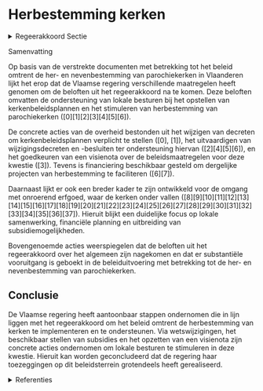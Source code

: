 # Herbestemming kerken

<details>
        <summary>Regeerakkoord Sectie </summary>
        <p>2.2.4 Herbestemming kerken We bieden de lokale besturen meer mogelijk-heden en stimuli om in te zetten op een adequaat en toekomstgericht beleid inzake neven- en herbestemming van eredienstgebouwen. Het kerkenbeleidsplan krijgt daarin een centrale plaats. Dit kerkenbeleidsplan wordt bij de start van elke lokale bestuursperiode geactualiseerd en vormt de basis voor de financiële planning van de lokale geloofsgemeenschappen en het lokale bestuur. Het kerkenbeleidsplan is het resultaat van lokaal overleg tussen de gemeente en de (centrale) kerkbesturen. Inzake de beroepsproce-dure wordt enkel deze van de centrale kerkraad behouden. Voor de 1.786 Vlaamse parochiekerken maken we een objectieve inschatting van de (erfgoed)waarde en het herbestemmingsprofiel (valorisatie, nevenbestemming, medegebruik, herbestemming); deze kan lokaal als richtingge-vend gebruikt worden bij de opmaak van het kerkenbeleidsplan. We schrijven in de Onroerenderfgoedregelgeving stimulerende en sensibiliserende maatregelen ter bevordering van het herbestemmen van parochiekerken in. </p>
        </details> 

Samenvatting

Op basis van de verstrekte documenten met betrekking tot het beleid omtrent de her- en nevenbestemming van parochiekerken in Vlaanderen lijkt het erop dat de Vlaamse regering verschillende maatregelen heeft genomen om de beloften uit het regeerakkoord na te komen. Deze beloften omvatten de ondersteuning van lokale besturen bij het opstellen van kerkenbeleidsplannen en het stimuleren van herbestemming van parochiekerken (\[0\]\[1\]\[2\]\[3\]\[4\]\[5\]\[6\]). 

De concrete acties van de overheid bestonden uit het wijzigen van decreten om kerkenbeleidsplannen verplicht te stellen (\[0\], \[1\]), het uitvaardigen van wijzigingsdecreten en -besluiten ter ondersteuning hiervan (\[2\]\[4\]\[5\]\[6\]), en het goedkeuren van een visienota over de beleidsmaatregelen voor deze kwestie (\[3\]). Tevens is financiering beschikbaar gesteld om dergelijke projecten van herbestemming te faciliteren (\[6\]\[7\]).

Daarnaast lijkt er ook een breder kader te zijn ontwikkeld voor de omgang met onroerend erfgoed, waar de kerken onder vallen (\[8\]\[9\]\[10\]\[11\]\[12\]\[13\]\[14\]\[15\]\[16\]\[17\]\[18\]\[19\]\[20\]\[21\]\[22\]\[23\]\[24\]\[25\]\[26\]\[27\]\[28\]\[29\]\[30\]\[31\]\[32\]\[33\]\[34\]\[35\]\[36\]\[37\]). Hieruit blijkt een duidelijke focus op lokale samenwerking, financiële planning en uitbreiding van subsidiemogelijkheden.

Bovengenoemde acties weerspiegelen dat de beloften uit het regeerakkoord over het algemeen zijn nagekomen en dat er substantiële vooruitgang is geboekt in de beleiduitvoering met betrekking tot de her- en nevenbestemming van parochiekerken.

## Conclusie

De Vlaamse regering heeft aantoonbaar stappen ondernomen die in lijn liggen met het regeerakkoord om het beleid omtrent de herbestemming van kerken te implementeren en te ondersteunen. Via wetswijzigingen, het beschikbaar stellen van subsidies en het opzetten van een visienota zijn concrete acties ondernomen om lokale besturen te stimuleren in deze kwestie. Hieruit kan worden geconcludeerd dat de regering haar toezeggingen op dit beleidsterrein grotendeels heeft gerealiseerd.

<details>
        <summary> Referenties</summary>
        **[\[0\]](https://beslissingenvlaamseregering.vlaanderen.be/?search=Her-%20of%20nevenbestemming%20%28voormalige%29%20parochiekerken%3A%20voorontwerp%20van%20wijzigingsdecreet&dateOption=select&startDate=2022-06-17T09%3A00%3A00Z&endDate=2022-06-17T09%3A00%3A00Z)** : **(2022-06-17)** Her- of nevenbestemming (voormalige) parochiekerken: voorontwerp van wijzigingsdecreet 

**[\[1\]](https://beslissingenvlaamseregering.vlaanderen.be/?search=Her-%20of%20nevenbestemming%20%28voormalige%29%20parochiekerken%3A%20ontwerp%20van%20wijzigingsdecreet&dateOption=select&startDate=2022-09-09T08%3A00%3A00Z&endDate=2022-09-09T08%3A00%3A00Z)** : **(2022-09-09)** Her- of nevenbestemming (voormalige) parochiekerken: ontwerp van wijzigingsdecreet 

**[\[2\]](https://beslissingenvlaamseregering.vlaanderen.be/?search=Her-%20of%20nevenbestemming%20%28voormalige%29%20parochiekerken%3A%20voorontwerp%20van%20wijzigingsdecreet&dateOption=select&startDate=2022-04-29T08%3A00%3A00Z&endDate=2022-04-29T08%3A00%3A00Z)** : **(2022-04-29)** Her- of nevenbestemming (voormalige) parochiekerken: voorontwerp van wijzigingsdecreet 

**[\[3\]](https://beslissingenvlaamseregering.vlaanderen.be/?search=Visienota%20%27Beleidsmaatregelen%20voor%20de%20her-%20en%20nevenbestemming%20van%20parochiekerken%20in%20Vlaanderen%27&dateOption=select&startDate=2021-07-16T06%3A00%3A00Z&endDate=2021-07-16T06%3A00%3A00Z)** : **(2021-07-16)** Visienota 'Beleidsmaatregelen voor de her- en nevenbestemming van parochiekerken in Vlaanderen' 

**[\[4\]](https://beslissingenvlaamseregering.vlaanderen.be/?search=Her-%20of%20nevenbestemming%20%28voormalige%29%20parochiekerken%3A%20wijzigingsdecreet&dateOption=select&startDate=2022-11-10T07%3A00%3A00Z&endDate=2022-11-10T07%3A00%3A00Z)** : **(2022-11-10)** Her- of nevenbestemming (voormalige) parochiekerken: wijzigingsdecreet 

**[\[5\]](https://beslissingenvlaamseregering.vlaanderen.be/?search=Wijziging%20Onroerenderfgoedbesluit%3A%20aanbrenging%20herkenningsteken%2C%20Onroerenderfgoedprijs%20en%20her-%20en%20nevenbestemming%20parochiekerken&dateOption=select&startDate=2023-10-06T08%3A00%3A00Z&endDate=2023-10-06T08%3A00%3A00Z)** : **(2023-10-06)** Wijziging Onroerenderfgoedbesluit: aanbrenging herkenningsteken, Onroerenderfgoedprijs en her- en nevenbestemming parochiekerken 

**[\[6\]](https://beslissingenvlaamseregering.vlaanderen.be/?search=Prioriteitsbepaling%20eventuele%20subsidies%20herbestemming%20eredienstgebouwen%3A%20wijzigingsbesluit&dateOption=select&startDate=2023-01-20T09%3A00%3A00Z&endDate=2023-01-20T09%3A00%3A00Z)** : **(2023-01-20)** Prioriteitsbepaling eventuele subsidies herbestemming eredienstgebouwen: wijzigingsbesluit 

**[\[7\]](https://beslissingenvlaamseregering.vlaanderen.be/?search=Prioriteitsbepaling%20eventuele%20subsidies%20herbestemming%20eredienstgebouwen%3A%20wijzigingsbesluit&dateOption=select&startDate=2022-11-18T09%3A00%3A00Z&endDate=2022-11-18T09%3A00%3A00Z)** : **(2022-11-18)** Prioriteitsbepaling eventuele subsidies herbestemming eredienstgebouwen: wijzigingsbesluit 

**[\[8\]](https://beslissingenvlaamseregering.vlaanderen.be/?search=Visienota%20%27lokaal%20onroerenderfgoedbeleid%27&dateOption=select&startDate=2021-02-26T09%3A00%3A00Z&endDate=2021-02-26T09%3A00%3A00Z)** : **(2021-02-26)** Visienota 'lokaal onroerenderfgoedbeleid' 

**[\[9\]](https://beslissingenvlaamseregering.vlaanderen.be/?search=Wijziging%20Onroerend-erfgoeddecreet%3A%20uitvoering%20visienota%20lokaal%20onroerend%20erfgoedbeleid%20%28en%20toekenning%20gewestelijke%20beboetingsbevoegdheid%29&dateOption=select&startDate=2021-11-19T09%3A00%3A00Z&endDate=2021-11-19T09%3A00%3A00Z)** : **(2021-11-19)** Wijziging Onroerend-erfgoeddecreet: uitvoering visienota lokaal onroerend erfgoedbeleid (en toekenning gewestelijke beboetingsbevoegdheid) 

**[\[10\]](https://beslissingenvlaamseregering.vlaanderen.be/?search=Wijziging%20Onroerend-erfgoeddecreet%3A%20uitvoering%20visienota%20lokaal%20onroerend%20erfgoedbeleid%20%28en%20toekenning%20gewestelijke%20beboetingsbevoegdheid%29&dateOption=select&startDate=2022-01-28T09%3A00%3A00Z&endDate=2022-01-28T09%3A00%3A00Z)** : **(2022-01-28)** Wijziging Onroerend-erfgoeddecreet: uitvoering visienota lokaal onroerend erfgoedbeleid (en toekenning gewestelijke beboetingsbevoegdheid) 

**[\[11\]](https://beslissingenvlaamseregering.vlaanderen.be/?search=Opstart%20ge%C3%AFntegreerd%20planningsproces%20gewestelijk%20ruimtelijk%20uitvoeringsplan%20%E2%80%98Herkenrodebossen%20en%20de%20Wijer%E2%80%99&dateOption=select&startDate=2021-09-03T10%3A00%3A00Z&endDate=2021-09-03T10%3A00%3A00Z)** : **(2021-09-03)** Opstart geïntegreerd planningsproces gewestelijk ruimtelijk uitvoeringsplan ‘Herkenrodebossen en de Wijer’ 

**[\[12\]](https://beslissingenvlaamseregering.vlaanderen.be/?search=Wijziging%20Onroerenderfgoedbesluit&dateOption=select&startDate=2022-06-03T08%3A00%3A00Z&endDate=2022-06-03T08%3A00%3A00Z)** : **(2022-06-03)** Wijziging Onroerenderfgoedbesluit 

**[\[13\]](https://beslissingenvlaamseregering.vlaanderen.be/?search=Plan%20Vlaamse%20Veerkracht%3A%20besteding%20toegewezen%20middelen%20beleidsveld%20Onroerend%20Erfgoed&dateOption=select&startDate=2021-04-02T08%3A00%3A00Z&endDate=2021-04-02T08%3A00%3A00Z)** : **(2021-04-02)** Plan Vlaamse Veerkracht: besteding toegewezen middelen beleidsveld Onroerend Erfgoed 

**[\[14\]](https://beslissingenvlaamseregering.vlaanderen.be/?search=Wijziging%20Onroerend-erfgoeddecreet%3A%20uitvoering%20visienota%20lokaal%20onroerend%20erfgoedbeleid%20%28en%20toekenning%20gewestelijke%20beboetingsbevoegdheid%29&dateOption=select&startDate=2022-06-10T08%3A00%3A00Z&endDate=2022-06-10T08%3A00%3A00Z)** : **(2022-06-10)** Wijziging Onroerend-erfgoeddecreet: uitvoering visienota lokaal onroerend erfgoedbeleid (en toekenning gewestelijke beboetingsbevoegdheid) 

**[\[15\]](https://beslissingenvlaamseregering.vlaanderen.be/?search=Vaststelling%20gewestelijk%20ruimtelijk%20uitvoeringsplan%20%E2%80%98Regionaalstedelijk%20gebied%20Mechelen%E2%80%99&dateOption=select&startDate=2022-12-23T09%3A00%3A00Z&endDate=2022-12-23T09%3A00%3A00Z)** : **(2022-12-23)** Vaststelling gewestelijk ruimtelijk uitvoeringsplan ‘Regionaalstedelijk gebied Mechelen’ 

**[\[16\]](https://beslissingenvlaamseregering.vlaanderen.be/?search=Plan%20Vlaamse%20Veerkracht%3A%20Kasteeldomein%20van%20Heers%20%28akte%20tot%20vestiging%20van%20een%20erfpachtrecht%20en%20akte%20overeenkomst%20uitvoeren%20herstelmaatregelen%29&dateOption=select&startDate=2022-02-25T09%3A00%3A00Z&endDate=2022-02-25T09%3A00%3A00Z)** : **(2022-02-25)** Plan Vlaamse Veerkracht: Kasteeldomein van Heers (akte tot vestiging van een erfpachtrecht en akte overeenkomst uitvoeren herstelmaatregelen) 

**[\[17\]](https://beslissingenvlaamseregering.vlaanderen.be/?search=Uitvoeren%20ruilverkaveling%20Molenbeersel%20en%20oprichting%20ruilverkavelingscomit%C3%A9%20Molenbeersel&dateOption=select&startDate=2020-12-18T09%3A00%3A00Z&endDate=2020-12-18T09%3A00%3A00Z)** : **(2020-12-18)** Uitvoeren ruilverkaveling Molenbeersel en oprichting ruilverkavelingscomité Molenbeersel 

**[\[18\]](https://beslissingenvlaamseregering.vlaanderen.be/?search=Plan%20Vlaamse%20Veerkracht%3A%20besteding%20middelen%20beleidsveld%20Onroerend%20Erfgoed&dateOption=select&startDate=2021-12-03T09%3A00%3A00Z&endDate=2021-12-03T09%3A00%3A00Z)** : **(2021-12-03)** Plan Vlaamse Veerkracht: besteding middelen beleidsveld Onroerend Erfgoed 

**[\[19\]](https://beslissingenvlaamseregering.vlaanderen.be/?search=Samenwerkingsovereenkomst%20PARCUM%20vzw%3A%20uitvoeren%20takenpakket%20in%20het%20kader%20van%20de%20her-%20en%20nevenbestemming%20van%20parochiekerken%20in%20Vlaanderen&dateOption=select&startDate=2022-10-21T08%3A00%3A00Z&endDate=2022-10-21T08%3A00%3A00Z)** : **(2022-10-21)** Samenwerkingsovereenkomst PARCUM vzw: uitvoeren takenpakket in het kader van de her- en nevenbestemming van parochiekerken in Vlaanderen 

**[\[20\]](https://beslissingenvlaamseregering.vlaanderen.be/?search=Wijziging%20Onroerenderfgoedbesluit%3A%20uitvoering%20Visienota%20Lokaal%20Onroerenderfgoedbeleid&dateOption=select&startDate=2022-07-08T08%3A00%3A00Z&endDate=2022-07-08T08%3A00%3A00Z)** : **(2022-07-08)** Wijziging Onroerenderfgoedbesluit: uitvoering Visienota Lokaal Onroerenderfgoedbeleid 

**[\[21\]](https://beslissingenvlaamseregering.vlaanderen.be/?search=Definitieve%20vaststelling%20gewestelijk%20ruimtelijk%20uitvoeringsplan%20%E2%80%98Afbakening%20regionaalstedelijk%20gebied%20Leuven%20%E2%80%93%20Herneming%20deelplan%204.%20Gemengd%20bedrijventerrein%20Stationsstraat%20-%20Rotselaar%E2%80%99&dateOption=select&startDate=2021-11-12T09%3A00%3A00Z&endDate=2021-11-12T09%3A00%3A00Z)** : **(2021-11-12)** Definitieve vaststelling gewestelijk ruimtelijk uitvoeringsplan ‘Afbakening regionaalstedelijk gebied Leuven – Herneming deelplan 4. Gemengd bedrijventerrein Stationsstraat - Rotselaar’ 

**[\[22\]](https://beslissingenvlaamseregering.vlaanderen.be/?search=Voorlopige%20vaststelling%20gewestelijk%20ruimtelijk%20uitvoeringsplan%20%E2%80%98Defensie%E2%80%99%20in%20Zaventem&dateOption=select&startDate=2023-07-14T08%3A00%3A00Z&endDate=2023-07-14T08%3A00%3A00Z)** : **(2023-07-14)** Voorlopige vaststelling gewestelijk ruimtelijk uitvoeringsplan ‘Defensie’ in Zaventem 

**[\[23\]](https://beslissingenvlaamseregering.vlaanderen.be/?search=Inrichtingsnota%20Signaalgebied%20Solhof%20in%20Aartselaar%3A%20machtiging%20van%20de%20Vlaamse%20Regering%20voor%20de%20toepassing%20van%20een%20herverkaveling%20uit%20kracht%20van%20wet%20e.a.&dateOption=select&startDate=2021-03-26T09%3A00%3A00Z&endDate=2021-03-26T09%3A00%3A00Z)** : **(2021-03-26)** Inrichtingsnota Signaalgebied Solhof in Aartselaar: machtiging van de Vlaamse Regering voor de toepassing van een herverkaveling uit kracht van wet e.a. 

**[\[24\]](https://beslissingenvlaamseregering.vlaanderen.be/?search=Ge%C3%AFntegreerd%20planningsproces%20gewestelijk%20ruimtelijk%20uitvoeringsplan%20%E2%80%98Kasteelpark%20de%20Merode%E2%80%99%3A%20goedkeuring%20startnota%202&dateOption=select&startDate=2021-04-30T08%3A00%3A00Z&endDate=2021-04-30T08%3A00%3A00Z)** : **(2021-04-30)** Geïntegreerd planningsproces gewestelijk ruimtelijk uitvoeringsplan ‘Kasteelpark de Merode’: goedkeuring startnota 2 

**[\[25\]](https://beslissingenvlaamseregering.vlaanderen.be/?search=Aanpak%20besteding%20middelen%20Vlaams%20Klimaatfonds%20%28VKF%29%20voor%20de%20maatregel%20%E2%80%98Erfgoed%3A%20educatie%20en%20sensibilisatie%20met%20het%20oog%20op%20energiezuinig%20erfgoed%E2%80%99&dateOption=select&startDate=2023-10-20T08%3A00%3A00Z&endDate=2023-10-20T08%3A00%3A00Z)** : **(2023-10-20)** Aanpak besteding middelen Vlaams Klimaatfonds (VKF) voor de maatregel ‘Erfgoed: educatie en sensibilisatie met het oog op energiezuinig erfgoed’ 

**[\[26\]](https://beslissingenvlaamseregering.vlaanderen.be/?search=Erkenning%20en%20toezicht%20lokale%20geloofsgemeenschappen%3A%20wijzigingsdecreet&dateOption=select&startDate=2021-03-19T09%3A00%3A00Z&endDate=2021-03-19T09%3A00%3A00Z)** : **(2021-03-19)** Erkenning en toezicht lokale geloofsgemeenschappen: wijzigingsdecreet 

**[\[27\]](https://beslissingenvlaamseregering.vlaanderen.be/?search=Voorlopige%20aanduiding%20watergevoelig%20openruimtegebied%20%E2%80%98Kerkenbroek%E2%80%99%20in%20Nijlen&dateOption=select&startDate=2023-12-15T09%3A00%3A00Z&endDate=2023-12-15T09%3A00%3A00Z)** : **(2023-12-15)** Voorlopige aanduiding watergevoelig openruimtegebied ‘Kerkenbroek’ in Nijlen 

**[\[28\]](https://beslissingenvlaamseregering.vlaanderen.be/?search=Decreet%20erkenning%20en%20toezicht%20op%20lokale%20geloofsgemeenschappen&dateOption=select&startDate=2020-11-13T09%3A00%3A00Z&endDate=2020-11-13T09%3A00%3A00Z)** : **(2020-11-13)** Decreet erkenning en toezicht op lokale geloofsgemeenschappen 

**[\[29\]](https://beslissingenvlaamseregering.vlaanderen.be/?search=Voorlopige%20aanduiding%20watergevoelig%20openruimtegebied%20%E2%80%98Cleydaal-Kerkeneinde%E2%80%99%20in%20Hemiksem&dateOption=select&startDate=2023-05-05T08%3A00%3A00Z&endDate=2023-05-05T08%3A00%3A00Z)** : **(2023-05-05)** Voorlopige aanduiding watergevoelig openruimtegebied ‘Cleydaal-Kerkeneinde’ in Hemiksem 

**[\[30\]](https://beslissingenvlaamseregering.vlaanderen.be/?search=Gewestelijk%20ruimtelijk%20uitvoeringsplan%20%E2%80%98Kustpolders%20tussen%20Oudenburg%2C%20Jabbeke%20en%20Stalhille%E2%80%99%20%3A%20definitieve%20vaststelling&dateOption=select&startDate=2020-07-03T08%3A00%3A00Z&endDate=2020-07-03T08%3A00%3A00Z)** : **(2020-07-03)** Gewestelijk ruimtelijk uitvoeringsplan ‘Kustpolders tussen Oudenburg, Jabbeke en Stalhille’ : definitieve vaststelling 

**[\[31\]](https://beslissingenvlaamseregering.vlaanderen.be/?search=Plan%20Vlaamse%20Veerkracht%3A%20inhaalbeweging%20vernieuwing%20bedrijventerreinen&dateOption=select&startDate=2022-12-09T09%3A00%3A00Z&endDate=2022-12-09T09%3A00%3A00Z)** : **(2022-12-09)** Plan Vlaamse Veerkracht: inhaalbeweging vernieuwing bedrijventerreinen 

**[\[32\]](https://beslissingenvlaamseregering.vlaanderen.be/?search=Afwijking%20ruimtelijk%20uitvoeringsplan%20%E2%80%98Historisch%20gegroeid%20bedrijf%20D%C2%B4Ieteren%20-%20Kortenberg%E2%80%99&dateOption=select&startDate=2022-12-16T09%3A00%3A00Z&endDate=2022-12-16T09%3A00%3A00Z)** : **(2022-12-16)** Afwijking ruimtelijk uitvoeringsplan ‘Historisch gegroeid bedrijf D´Ieteren - Kortenberg’ 

**[\[33\]](https://beslissingenvlaamseregering.vlaanderen.be/?search=Voorlopige%20aanduiding%20watergevoelig%20openruimtegebied%20%E2%80%98Kerkmeers%E2%80%99%20in%20Brakel&dateOption=select&startDate=2023-11-23T16%3A00%3A00Z&endDate=2023-11-23T16%3A00%3A00Z)** : **(2023-11-23)** Voorlopige aanduiding watergevoelig openruimtegebied ‘Kerkmeers’ in Brakel 

**[\[34\]](https://beslissingenvlaamseregering.vlaanderen.be/?search=Plan%20Vlaamse%20Veerkracht%3A%20subsidie%20opmaak%20onroerenderfgoedrichtplan%20polders%20Linkerschelde-oever%20&dateOption=select&startDate=2022-12-09T09%3A00%3A00Z&endDate=2022-12-09T09%3A00%3A00Z)** : **(2022-12-09)** Plan Vlaamse Veerkracht: subsidie opmaak onroerenderfgoedrichtplan polders Linkerschelde-oever  

**[\[35\]](https://beslissingenvlaamseregering.vlaanderen.be/?search=Plan%20Vlaamse%20Veerkracht%3A%20inhaalbeweging%20vernieuwing%20bedrijventerreinen&dateOption=select&startDate=2021-12-17T09%3A00%3A00Z&endDate=2021-12-17T09%3A00%3A00Z)** : **(2021-12-17)** Plan Vlaamse Veerkracht: inhaalbeweging vernieuwing bedrijventerreinen 

**[\[36\]](https://beslissingenvlaamseregering.vlaanderen.be/?search=Plan%20Vlaamse%20Veerkracht%3A%20hefboomrelanceprojecten%20%27onthaalpaviljoen%20De%20Notelaer%27%20en%20%27Mechelen%2C%20hoogtepunten%20van%20de%20Bourgondische%20renaissance%27&dateOption=select&startDate=2022-07-15T08%3A00%3A00Z&endDate=2022-07-15T08%3A00%3A00Z)** : **(2022-07-15)** Plan Vlaamse Veerkracht: hefboomrelanceprojecten 'onthaalpaviljoen De Notelaer' en 'Mechelen, hoogtepunten van de Bourgondische renaissance' 

**[\[37\]](https://beslissingenvlaamseregering.vlaanderen.be/?search=Voorlopige%20vaststelling%20GRUP%20%27Zolder%20%E2%80%93%20Lummen%20Zuid%27&dateOption=select&startDate=2020-05-15T08%3A00%3A00Z&endDate=2020-05-15T08%3A00%3A00Z)** : **(2020-05-15)** Voorlopige vaststelling GRUP 'Zolder – Lummen Zuid' 
        </details> 

